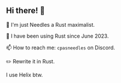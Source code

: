 ## Hi there! 👋

<!-- 🔭 I’m currently working on a secret project. -->

👤 I'm just Needles a Rust maximalist.

🌱 I have been using Rust since June 2023.

📫 How to reach me: `cpasneedles` on Discord.

✏️ Rewrite it in Rust.

I use Helix btw.
